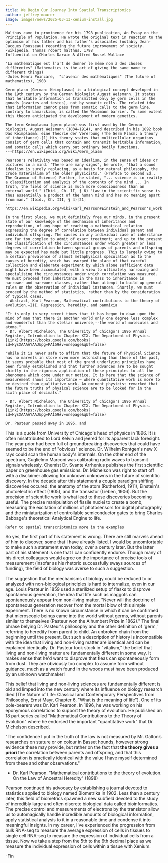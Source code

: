 ```yaml
---
title: We Begin Our Journey Into Spatial Transcriptomics
author: jeffrey-maurer
image: images/news/2025-03-13-xenium-install.jpg
---
```


```
Malthus came to prominence for his 1798 publication, An Essay on the Principle of Population. He wrote the original text in reaction to the optimism of his father and his father's associates (notably Jean-Jacques Rousseau) regarding the future improvement of society.
-wikipedia, thomas robert malthus, 1798
Influential on CHarles Darwin & Alfred Russel Wallace 
```

```
"La mathématique est l’art de donner le même nom à des choses différentes" (Mathematics is the art of giving the same name to different things) 
-Jules Henri Poincare,  "L'avenir des mathématiques" (The future of mathematics), 1908
```

```
Germ plasm (German: Keimplasma) is a biological concept developed in the 19th century by the German biologist August Weismann. It states that heritable information is transmitted only by germ cells in the gonads (ovaries and testes), not by somatic cells. The related idea that information cannot pass from somatic cells to the germ line, contrary to Lamarckism, is called the Weismann barrier. To some extent this theory anticipated the development of modern genetics. 

The term Keimplasma (germ plasm) was first used by the German biologist, August Weismann (1834–1914), and described in his 1892 book Das Keimplasma: eine Theorie der Vererbung (The Germ Plasm: a theory of inheritance).[1] His theory states that multicellular organisms consist of germ cells that contain and transmit heritable information, and somatic cells which carry out ordinary bodily functions.
---https://en.wikipedia.org/wiki/Germ_plasm
```

```
Pearson's relativity was based on idealism, in the sense of ideas or pictures in a mind. "There are many signs", he wrote, "that a sound idealism is surely replacing, as a basis for natural philosophy, the crude materialism of the older physicists." (Preface to second Ed., The Grammar of Science) Further, he stated, "... science is in reality a classification and analysis of the contents of the mind ... In truth, the field of science is much more consciousness than an external world." (Ibid., Ch. II, § 6) "Law in the scientific sense is thus essentially a product of the human mind and has no meaning apart from man." (Ibid., Ch. III, § 4)[21]
--https://en.wikipedia.org/wiki/Karl_Pearson#Einstein_and_Pearson's_work
```

```
In the first place, we must definitely free our minds, in the present state of our knowledge of the mechanism of inheritance and reproduction, of any hope of reaching a mathematical relation expressing the degree of correlation between individual parent and individual offspring. The causes in any individual case of inheritance are far too complex to admit of exact treatment; and up to the present the classification of the circumstances under which greater or less degrees of correlation between special groups of parents and offspring may be expected has made but little progress. This is largely owing to a certain prevalence of almost metaphysical speculation as to the causes of heredity, which has usurped the place of that careful collection and elaborate experiment by which alone sufficient data might have been accumulated, with a view to ultimately narrowing and specialising the circumstances under which correlation was measured. We must proceed from inheritance in the mass to inheritance in narrower and narrwoer classes, rather than attempt to build up general rules on the observation of individual instances. Shortly, we must proceed by the method of statistics, rather than by the consideration of typical cases.
--Abstract, Karl Pearson, Mathematical contributions to the theory of evolution.—III. Regression, heredity, and panmixia
```

```
"It is only in very recent times that it has begun to dawn upon the mind of man that there is another world only one degree less complex and wonderful than the stellar universe,--the world of molecules and atoms."
- Dr. Albert Michelson, The University of Chicago's 1896 Annual Register, Introduction to Chapter XIX. The Department of Physics. [Link](https://books.google.com/books?id=HysXAAAAYAAJ&pg=PA159#v=onepage&q&f=false)
```

```
"While it is never safe to affirm that the future of Physical Science has no marvels in store even more astonishing than those of the past, it seems probable that most of the grand underlying principles have been firmly established and that further advances are to be sought chiefly in the rigorous application of these principles to all the phenomena which come under our notice. It is here that the science of measurement shows its importance — where quantitative work is more to be desired than qualitative work. An eminent physicist remarked that the future truths of physical science are to be looked for in the sixth place of decimals."

- Dr. Albert Michelson, The University of Chicago's 1896 Annual Register, Introduction to Chapter XIX. The Department of Physics. [Link](https://books.google.com/books?id=HysXAAAAYAAJ&pg=PA159#v=onepage&q&f=false)
```
```
Dr. Pasteur passed away in 1895, and
```

This is a quote from University of Chicago's head of physics in 1896. It is often misattributed to Lord Kelvin and jeered for its apparent lack foresight. The year prior had been full of groundbreaking discoveries that could have seemed to be the end of "obvious" science. Dr. Wilhelm Rontgen's new X-rays could scan the human body's internals. On the other end of the spectrum, Guglielmo Marconi was calibrating radio waves to transmit signals wirelessly. Chemist Dr. Svante Arrhenius publishes the first scientific paper on greenhouse gas emissions. Dr. Michelson was right to start off with a disclaimer allowing for unknown unknowns in the future of scientific discovery. In the decade after this statement a couple paradigm shifting discoveries occured: the anatomy of the atom (Rutherford, 1911), Einstein's photoelectric effect (1905), and the transistor (Lieben, 1906). But the precision of scientific work is what lead to these discoveries becoming useful. The precise manipulation of fissile nuclei to create a bomb, measuring the excitation of millions of photosensors for digital photography and the miniaturization of controllable semiconductor gates to bring Charles Babbage's theoretical Analytical Engine to life. 

`Refer to spatial transcriptomics more in the examples`

So yes, the first part of his statement is wrong. There are still marvels ahead of him to discover, some that I have already listed. I would be uncomfortable to make such a statement even today, over a century later. But the latter part of his statement is one that I can confidently endorse. Though many of his direct colleagues would agree on the importance of precise tools of measurement (insofar as his rhetoric successfully sways sources of funding), the field of biology was averse to such a suggestion.

The suggestion that the mechanisms of biology could be reduced to or analyzed with non-biological principles is hard to internalize, even in our age. Louis Pasteur in 1859 used a sterilized setup of flasks to disprove spontaneous generation, the idea that life such as maggots can spontaneously appear from non-living matter. "Never will the doctrine of spontaneous generation recover from the mortal blow of this simple experiment. There is no known circumstance in which it can be confirmed that microscopic beings came into the world without germs, without parents similar to themselves (Pasteur won the Alhumbert Prize in 1862)." The final phrase belying Dr. Pasteur's philosophy and the other definition of 'germ,' referring to heredity from parent to child. An unbroken chain from the beginning until the present. But such a description of history is incompatible with the idea that living and non-living matter are identical and can be explained identically. Dr. Pasteur took stock in "vitalism," the belief that living and non-living matter are fundamentally different in some way. It makes sense that he'd want to disprove that fleas can spontaneously form from dust. They are obviously too complex to assume form without guidance, much as a watch found in the woods must have been produced by an unknown watchmaker!

This belief that living and non-living sciences are fundamentally different is old and limped into the new century where its influence on biology research died (The Nature of Life: Classical and Contemporary Perspectives from Philosophy, Ernst Mayr, Chapter 6, "What is the meaning of life"). One of its pole-bearers was Dr. Karl Pearson. In 1896, he was working on his eponymous correlations to support the theory of evolution. He published an 18 part series called "Mathematical Contributions to the Theory of Evolution" where he endorsed the important "quantitative work" that Dr. Michelson described.

"The confidence I put in the truth of the law is not measured by
Mr. Galton’s researches on stature or on colour in Basset hounds,
however strong evidence these may provide, but rather on the fact
that **the theory gives a priori** the correlation between parents and
offspring, and that this correlation is practically identical with the
value I have myself determined from these and other observations."
- Dr. Karl Pearson. "Mathematical contributions to the theory of evolution. On the Law of Ancestral Heredity" (1898)

Pearson continued his advocacy by establishing a journal devoted to statistics applied to biology named Biometrika in 1902. Less than a century later, this field of biometrics spawned a new subfield devoted to the study of incredibly large and often discrete biological data called bioinformatics. The precise control and measurements of electrons by the transistor allow us to automagically handle incredible amounts of biological information, apply statistical analysis to it in a reasonable time and condense it into meaningful insights. In my career, I've experienced the progression from bulk RNA-seq to measure the average expression of cells in tissues to single cell RNA-seq to measure the expression of individual cells from a tissue. Now we take a step from the 5th to the 6th decimal place as we measure the individual expression of cells within a tissue with Xenium.

-Fin
